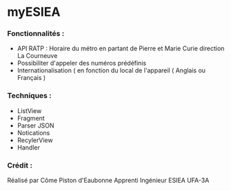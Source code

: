 # myESIEA

### Fonctionnalités : 

   - API RATP : Horaire du métro en partant de Pierre et Marie Curie direction La Courneuve
   - Possibiliter d'appeler des numéros prédéfinis
   - Internationalisation ( en fonction du local de l'appareil ( Anglais ou Français ) 
   
### Techniques : 

  - ListView
  - Fragment
  - Parser JSON 
  - Notications
  - RecylerView
  - Handler
  
### Crédit : 

 Réalisé par Côme Piston d'Eaubonne 
 Apprenti Ingénieur ESIEA
 UFA-3A
